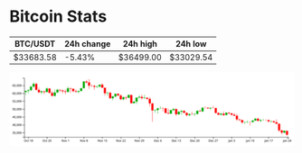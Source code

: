 # Bitcoin Stats

BTC/USDT|24h change|24h high|24h low|
|---|---|---|---|
|$33683.58|-5.43%|$36499.00|$33029.54|

<img src="./chart.svg">
